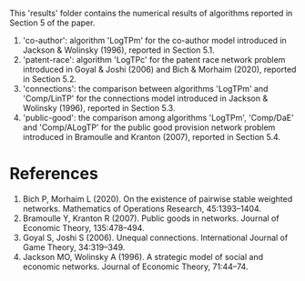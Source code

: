 This 'results' folder contains the numerical results of algorithms reported in Section 5 of the paper. 
1. 'co-author': algorithm 'LogTPm' for the co-author model introduced in Jackson & Wolinsky (1996), reported in Section 5.1.
2. 'patent-race': algorithm 'LogTPc' for the patent race network problem introduced in Goyal & Joshi (2006) and Bich & Morhaim (2020), reported in Section 5.2.
3. 'connections': the comparison between algorithms 'LogTPm' and 'Comp/LinTP' for the connections model introduced in Jackson & Wolinsky (1996), reported in Section 5.3.
4. 'public-good': the comparison among algorithms 'LogTPm', 'Comp/DaE' and 'Comp/ALogTP' for the public good provision network problem introduced in Bramoulle and Kranton (2007), reported in Section 5.4.

# References
1. Bich P, Morhaim L (2020). On the existence of pairwise stable weighted networks. Mathematics of Operations Research, 45:1393–1404.
2. Bramoulle Y, Kranton R (2007). Public goods in networks. Journal of Economic Theory, 135:478–494.
3. Goyal S, Joshi S (2006). Unequal connections. International Journal of Game Theory, 34:319–349.
4. Jackson MO, Wolinsky A (1996). A strategic model of social and economic networks. Journal of Economic Theory, 71:44–74.
